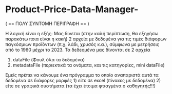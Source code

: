 # Product-Price-Data-Manager-

( == ΠΟΛΥ ΣΥΝΤΟΜΗ ΠΕΡΙΓΡΑΦΗ == )

Η λογική είναι η εξής: Μας δίνεται (στην καλή περίπτωση, θα εξηγήσω παρακάτω ποια είναι η κακή) 2 αρχεία με δεδομένα για τις τιμές διάφορων παγκόσμιων προϊόντων (π.χ. λάδι, χρυσός κ.α.), σύμφωνα με μετρήσεις από το 1960 μέχρι το 2023. Τα δεδεομένα μας δίνονται σε 2 αρχεία 

  1) dataFile (Φουλ όλα τα δεδομένα)
  2) metadataFile (περιεκτικά τα ονόματα, και τις κατηγορίες, mini dataFile)

Εμείς πρέπει να κάνουμε ένα πρόγραμμα το οποίο αναπαριστά αυτά τα δεδομένα σε διάφορες μορφές 1) είτε σε excel (πίνακες με δεδομένα) 2) είτε σε γραφικά συστήματα (τα έχει έτοιμα φτιαγμένα ο καθηγητής!!!) 
